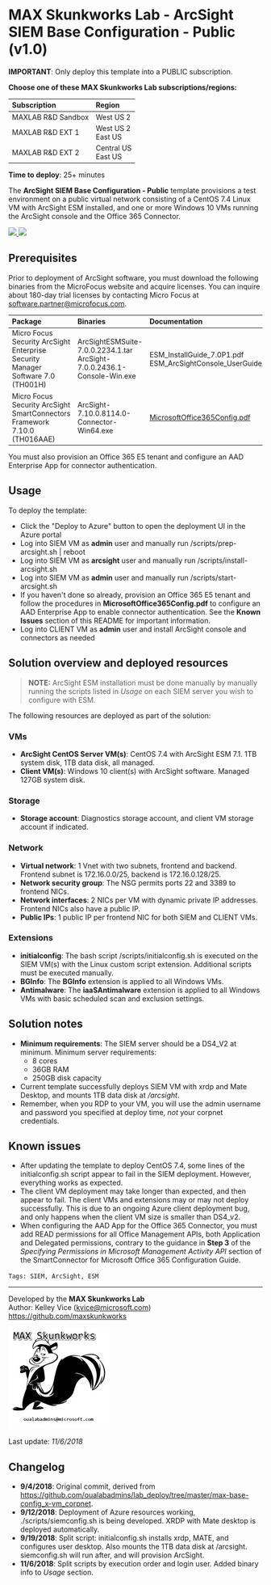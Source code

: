 ﻿# MAX Skunkworks Lab - ArcSight SIEM Base Configuration - Public (v1.0)

**IMPORTANT**: Only deploy this template into a PUBLIC subscription.

**Choose one of these MAX Skunkworks Lab subscriptions/regions:**

| Subscription | Region
| :------------------- | :-------------------
| MAXLAB R&D Sandbox | West US 2
| MAXLAB R&D EXT 1 | West US 2 <br> East US
| MAXLAB R&D EXT 2 | Central US <br> East US

**Time to deploy**: 25+ minutes

The **ArcSight SIEM Base Configuration - Public** template provisions a test environment on a public virtual network consisting of a CentOS 7.4 Linux VM with ArcSight ESM installed, and one or more Windows 10 VMs running the ArcSight console and the Office 365 Connector.

<a href="https://portal.azure.com/#create/Microsoft.Template/uri/https%3A%2F%2Fraw.githubusercontent.com%2Foualabadmins%2Flab_deploy%2Fbase-config-arcsight-siem%2Fmax-base-config_arcsight_public%2Fazuredeploy.json" target="_blank">
<img src="http://azuredeploy.net/deploybutton.png"/>
</a>
<a href="http://armviz.io/#/?load=https%3A%2F%2Fraw.githubusercontent.com%2Foualabadmins%2Flab_deploy%2Fbase-config-arcsight-siem%2Fmax-base-config_arcsight_public%2Fazuredeploy.json" target="_blank">
<img src="http://armviz.io/visualizebutton.png"/>
</a>

## Prerequisites

Prior to deployment of ArcSight software, you must download the following binaries from the MicroFocus website and acquire licenses. You can inquire about 180-day trial licenses by contacting Micro Focus at software.partner@microfocus.com.

| Package | Binaries | Documentation
| :------------------- | :------------------- | :-------------------
| Micro Focus Security ArcSight Enterprise Security Manager Software 7.0 (TH001H) | ArcSightESMSuite-7.0.0.2234.1.tar <br> ArcSight-7.0.0.2436.1-Console-Win.exe | ESM_InstallGuide_7.0P1.pdf <br> ESM_ArcSightConsole_UserGuide_7.0P1.pdf |
| Micro Focus Security ArcSight SmartConnectors Framework 7.10.0 (TH016AAE) | ArcSight-7.10.0.8114.0-Connector-Win64.exe | [MicrosoftOffice365Config.pdf](https://community.softwaregrp.com/t5/ArcSight-Connectors/SmartConnector-for-Microsoft-Office-365/ta-p/1583309?attachment-id=68456) |

You must also provision an Office 365 E5 tenant and configure an AAD Enterprise App for connector authentication.

## Usage

To deploy the template:

+ Click the "Deploy to Azure" button to open the deployment UI in the Azure portal
+ Log into SIEM VM as **admin** user and manually run /scripts/prep-arcsight.sh | reboot
+ Log into SIEM VM as **arcsight** user and manually run /scripts/install-arcsight.sh
+ Log into SIEM VM as **admin** user and manually run /scripts/start-arcsight.sh
+ If you haven't done so already, provision an Office 365 E5 tenant and follow the procedures in **MicrosoftOffice365Config.pdf** to configure an AAD Enterprise App to enable connector authentication. See the **Known Issues** section of this README for important information.
+ Log into CLIENT VM as **admin** user and install ArcSight console and connectors as needed

## Solution overview and deployed resources

>**NOTE:** ArcSight ESM installation must be done manually by manually running the scripts listed in _Usage_ on each SIEM server you wish to configure with ESM.

The following resources are deployed as part of the solution:

### VMs

+ **ArcSight CentOS Server VM(s)**: CentOS 7.4 with ArcSight ESM 7.1. 1TB system disk, 1TB data disk, all managed.
+ **Client VM(s)**: Windows 10 client(s) with ArcSight software. Managed 127GB system disk.

### Storage

+ **Storage account**: Diagnostics storage account, and client VM storage account if indicated.

### Network

+ **Virtual network**: 1 Vnet with two subnets, frontend and backend. Frontend subnet is 172.16.0.0/25, backend is 172.16.0.128/25.
+ **Network security group**: The NSG permits ports 22 and 3389 to frontend NICs.
+ **Network interfaces**: 2 NICs per VM with dynamic private IP addresses. Frontend NICs also have a public IP.
+ **Public IPs**: 1 public IP per frontend NIC for both SIEM and CLIENT VMs.

### Extensions

+ **initialconfig**: The bash script /scripts/initialconfig.sh is executed on the SIEM VM(s) with the Linux custom script extension. Additional scripts must be executed manually.
+ **BGInfo**: The **BGInfo** extension is applied to all Windows VMs.
+ **Antimalware**: The **iaaSAntimalware** extension is applied to all Windows VMs with basic scheduled scan and exclusion settings.

## Solution notes

+ **Minimum requirements**: The SIEM server should be a DS4_V2 at minimum. Minimum server requirements:
  + 8 cores
  + 36GB RAM
  + 250GB disk capacity
+ Current template successfully deploys SIEM VM with xrdp and Mate Desktop, and mounts 1TB data disk at _/arcsight_.
+ Remember, when you RDP to your VM, you will use the admin username and password you specified at deploy time, _not_ your corpnet credentials.

## Known issues

+ After updating the template to deploy CentOS 7.4, some lines of the initialconfig.sh script appear to fail in the SIEM deployment. However, everything works as expected.
+ The client VM deployment may take longer than expected, and then appear to fail. The client VMs and extensions may or may not deploy successfully. This is due to an ongoing Azure client deployment bug, and only happens when the client VM size is smaller than DS4_v2.
+ When configuring the AAD App for the Office 365 Connector, you must add READ permissions for all Office Management APIs, both Application and Delegated permissions, contrary to the guidance in **Step 3** of the _Specifying Permissions in Microsoft Management Activity API_ section of the SmartConnector for Microsoft Office 365 Configuration Guide.

`Tags: SIEM, ArcSight, ESM`
___
Developed by the **MAX Skunkworks Lab**  
Author: Kelley Vice (kvice@microsoft.com)  
https://github.com/maxskunkworks

![alt text](images/maxskunkworkslogo-small.jpg "MAX Skunkworks")

Last update: _11/6/2018_

## Changelog

+ **9/4/2018**: Original commit, derived from https://github.com/oualabadmins/lab_deploy/tree/master/max-base-config_x-vm_corpnet.
+ **9/12/2018**: Deployment of Azure resources working, ./scripts/siemconfig.sh is being developed. XRDP with Mate desktop is deployed automatically.
+ **9/19/2018**: Split script: initialconfig.sh installs xrdp, MATE, and configures user desktop. Also mounts the 1TB data disk at /arcsight. siemconfig.sh will run after, and will provision ArcSight.
+ **11/6/2018**: Split scripts by execution order and login user. Added binary info to _Usage_ section.